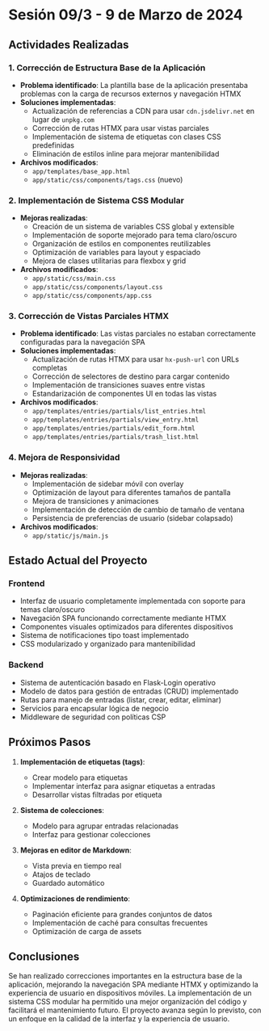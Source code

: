 # Sesión 09/3 - 9 de Marzo de 2024

## Actividades Realizadas

### 1. Corrección de Estructura Base de la Aplicación

- **Problema identificado**: La plantilla base de la aplicación presentaba problemas con la carga de recursos externos y navegación HTMX
- **Soluciones implementadas**:
  - Actualización de referencias a CDN para usar `cdn.jsdelivr.net` en lugar de `unpkg.com`
  - Corrección de rutas HTMX para usar vistas parciales
  - Implementación de sistema de etiquetas con clases CSS predefinidas
  - Eliminación de estilos inline para mejorar mantenibilidad
- **Archivos modificados**:
  - `app/templates/base_app.html`
  - `app/static/css/components/tags.css` (nuevo)

### 2. Implementación de Sistema CSS Modular

- **Mejoras realizadas**:
  - Creación de un sistema de variables CSS global y extensible
  - Implementación de soporte mejorado para tema claro/oscuro
  - Organización de estilos en componentes reutilizables
  - Optimización de variables para layout y espaciado
  - Mejora de clases utilitarias para flexbox y grid
- **Archivos modificados**:
  - `app/static/css/main.css`
  - `app/static/css/components/layout.css`
  - `app/static/css/components/app.css`

### 3. Corrección de Vistas Parciales HTMX

- **Problema identificado**: Las vistas parciales no estaban correctamente configuradas para la navegación SPA
- **Soluciones implementadas**:
  - Actualización de rutas HTMX para usar `hx-push-url` con URLs completas
  - Corrección de selectores de destino para cargar contenido
  - Implementación de transiciones suaves entre vistas
  - Estandarización de componentes UI en todas las vistas
- **Archivos modificados**:
  - `app/templates/entries/partials/list_entries.html`
  - `app/templates/entries/partials/view_entry.html`
  - `app/templates/entries/partials/edit_form.html`
  - `app/templates/entries/partials/trash_list.html`

### 4. Mejora de Responsividad

- **Mejoras realizadas**:
  - Implementación de sidebar móvil con overlay
  - Optimización de layout para diferentes tamaños de pantalla
  - Mejora de transiciones y animaciones
  - Implementación de detección de cambio de tamaño de ventana
  - Persistencia de preferencias de usuario (sidebar colapsado)
- **Archivos modificados**:
  - `app/static/js/main.js`

## Estado Actual del Proyecto

### Frontend
- Interfaz de usuario completamente implementada con soporte para temas claro/oscuro
- Navegación SPA funcionando correctamente mediante HTMX
- Componentes visuales optimizados para diferentes dispositivos
- Sistema de notificaciones tipo toast implementado
- CSS modularizado y organizado para mantenibilidad

### Backend
- Sistema de autenticación basado en Flask-Login operativo
- Modelo de datos para gestión de entradas (CRUD) implementado
- Rutas para manejo de entradas (listar, crear, editar, eliminar)
- Servicios para encapsular lógica de negocio
- Middleware de seguridad con políticas CSP

## Próximos Pasos

1. **Implementación de etiquetas (tags)**:
   - Crear modelo para etiquetas
   - Implementar interfaz para asignar etiquetas a entradas
   - Desarrollar vistas filtradas por etiqueta

2. **Sistema de colecciones**:
   - Modelo para agrupar entradas relacionadas
   - Interfaz para gestionar colecciones

3. **Mejoras en editor de Markdown**:
   - Vista previa en tiempo real
   - Atajos de teclado
   - Guardado automático

4. **Optimizaciones de rendimiento**:
   - Paginación eficiente para grandes conjuntos de datos
   - Implementación de caché para consultas frecuentes
   - Optimización de carga de assets

## Conclusiones

Se han realizado correcciones importantes en la estructura base de la aplicación, mejorando la navegación SPA mediante HTMX y optimizando la experiencia de usuario en dispositivos móviles. La implementación de un sistema CSS modular ha permitido una mejor organización del código y facilitará el mantenimiento futuro. El proyecto avanza según lo previsto, con un enfoque en la calidad de la interfaz y la experiencia de usuario. 